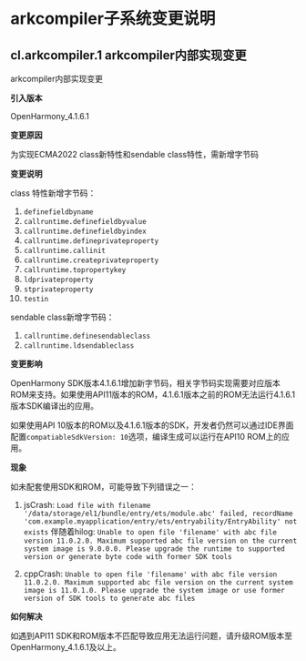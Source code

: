 # arkcompiler子系统变更说明

## cl.arkcompiler.1 arkcompiler内部实现变更

arkcompiler内部实现变更

**引入版本**

OpenHarmony_4.1.6.1

**变更原因**

为实现ECMA2022 class新特性和sendable class特性，需新增字节码

**变更说明**

class 特性新增字节码：
1. `definefieldbyname`
2. `callruntime.definefieldbyvalue`
3. `callruntime.definefieldbyindex`
4. `callruntime.defineprivateproperty`
5. `callruntime.callinit`
6. `callruntime.createprivateproperty`
7. `callruntime.topropertykey`
8. `ldprivateproperty`
9. `stprivateproperty`
10. `testin`

sendable class新增字节码：
1. `callruntime.definesendableclass`
2. `callruntime.ldsendableclass`

**变更影响**

OpenHarmony SDK版本4.1.6.1增加新字节码，相关字节码实现需要对应版本ROM来支持。如果使用API11版本的ROM，4.1.6.1版本之前的ROM无法运行4.1.6.1版本SDK编译出的应用。

如果使用API 10版本的ROM以及4.1.6.1版本的SDK，开发者仍然可以通过IDE界面配置`compatiableSdkVersion: 10`选项，编译生成可以运行在API10 ROM上的应用。

**现象**

如未配套使用SDK和ROM，可能导致下列错误之一：

1. jsCrash: `Load file with filename '/data/storage/el1/bundle/entry/ets/module.abc' failed, recordName 'com.example.myapplication/entry/ets/entryability/EntryAbility' not exists` 伴随着hilog: `Unable to open file 'filename' with abc file version 11.0.2.0. Maximum supported abc file version on the current system image is 9.0.0.0. Please upgrade the runtime to supported version or generate byte code with former SDK tools`

2. cppCrash: `Unable to open file 'filename' with abc file version 11.0.2.0. Maximum supported abc file version on the current system image is 11.0.1.0. Please upgrade the system image or use former version of SDK tools to generate abc files`

**如何解决**

如遇到API11 SDK和ROM版本不匹配导致应用无法运行问题，请升级ROM版本至OpenHarmony_4.1.6.1及以上。
